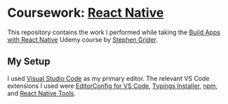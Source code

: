 # Coursework: [React Native][0]

This repository contains the work I performed while taking the [Build Apps with React Native][1] Udemy course by
[Stephen Grider][2].

  [0]: https://facebook.github.io/react-native/ "A framework for building native apps using React"
  [1]: https://www.udemy.com/reactnative/ "Build Apps with React Native"
  [2]: https://github.com/StephenGrider "Stephen Grider on GitHub"

## My Setup

I used [Visual Studio Code][CODE] as my primary editor. The relevant VS Code extensions I used were [EditorConfig for
VS Code][CXEC], [Typings Installer][CXTI], [npm][CXNM], and [React Native Tools][CXRT]. 

  [CODE]: https://code.visualstudio.com/ "Code Editing. Redefined."
  [CXEC]: https://marketplace.visualstudio.com/items?itemName=EditorConfig.EditorConfig "EditorConfig Support for Visual Studio Code"
  [CXTI]: https://marketplace.visualstudio.com/items?itemName=benjaminromano.typings-installer "Get typings for your project"
  [CXNM]: https://marketplace.visualstudio.com/items?itemName=fknop.vscode-npm "npm commands for VSCode"
  [CXRT]: https://marketplace.visualstudio.com/items?itemName=vsmobile.vscode-react-native "Code-hinting, debugging and integrated commands for React Native"
